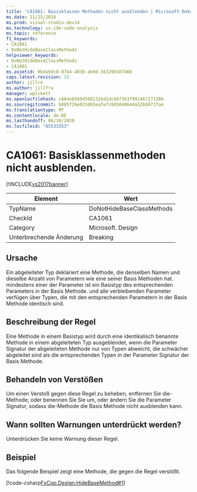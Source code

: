 ```yaml
---
title: 'CA1061: Basisklassen Methoden nicht ausblenden | Microsoft-Dokumentation'
ms.date: 11/15/2016
ms.prod: visual-studio-dev14
ms.technology: vs-ide-code-analysis
ms.topic: reference
f1_keywords:
- CA1061
- DoNotHideBaseClassMethods
helpviewer_keywords:
- DoNotHideBaseClassMethods
- CA1061
ms.assetid: 0bda9dc8-87b4-4038-ab9d-563298387466
caps.latest.revision: 11
author: jillre
ms.author: jillfra
manager: wpickett
ms.openlocfilehash: c884eb569d5682326d2dc667363f991467171386
ms.sourcegitcommit: b885f26e015d03eafe7c885040644a52bb071fae
ms.translationtype: MT
ms.contentlocale: de-DE
ms.lasthandoff: 06/30/2020
ms.locfileid: "85533353"
---
```

# <a name="ca1061-do-not-hide-base-class-methods"></a>CA1061: Basisklassenmethoden nicht ausblenden.
[!INCLUDE[vs2017banner](../includes/vs2017banner.md)]

|Element|Wert|
|-|-|
|TypName|DoNotHideBaseClassMethods|
|CheckId|CA1061|
|Category|Microsoft. Design|
|Unterbrechende Änderung|Breaking|

## <a name="cause"></a>Ursache
 Ein abgeleiteter Typ deklariert eine Methode, die denselben Namen und dieselbe Anzahl von Parametern wie eine seiner Basis Methoden hat. mindestens einer der Parameter ist ein Basistyp des entsprechenden Parameters in der Basis Methode. und alle verbleibenden Parameter verfügen über Typen, die mit den entsprechenden Parametern in der Basis Methode identisch sind.

## <a name="rule-description"></a>Beschreibung der Regel
 Eine Methode in einem Basistyp wird durch eine identikalisch benannte Methode in einem abgeleiteten Typ ausgeblendet, wenn die Parameter Signatur der abgeleiteten Methode nur von Typen abweicht, die schwächer abgeleitet sind als die entsprechenden Typen in der Parameter Signatur der Basis Methode.

## <a name="how-to-fix-violations"></a>Behandeln von Verstößen
 Um einen Verstoß gegen diese Regel zu beheben, entfernen Sie die-Methode, oder benennen Sie Sie um, oder ändern Sie die Parameter Signatur, sodass die-Methode die Basis Methode nicht ausblenden kann.

## <a name="when-to-suppress-warnings"></a>Wann sollten Warnungen unterdrückt werden?
 Unterdrücken Sie keine Warnung dieser Regel.

## <a name="example"></a>Beispiel
 Das folgende Beispiel zeigt eine Methode, die gegen die Regel verstößt.

 [!code-csharp[FxCop.Design.HideBaseMethod#1](../snippets/csharp/VS_Snippets_CodeAnalysis/FxCop.Design.HideBaseMethod/cs/FxCop.Design.HideBaseMethod.cs#1)]
